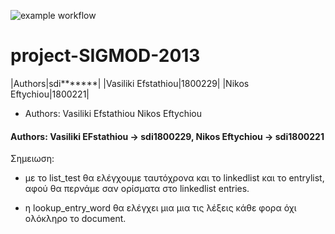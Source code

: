 ![example workflow](https://github.com/vasiliki2000/project-SIGMOD-2013/actions/workflows/c.yml/badge.svg)
# project-SIGMOD-2013

 |Authors|sdi*******|
 |Vasiliki Efstathiou|1800229|
 |Nikos Eftychiou|1800221|

 *  Authors: Vasiliki Efstathiou Nikos Eftychiou
 
 #### Authors: Vasiliki EFstathiou -> sdi1800229, Nikos Eftychiou -> sdi1800221

Σημειωση: 
- με το list_test θα ελέγχουμε ταυτόχρονα και το linkedlist και το entrylist, αφού θα περνάμε σαν ορίσματα στο linkedlist entries.

- η lookup_entry_word θα ελέγχει μια μια τις λέξεις κάθε φορα όχι ολόκληρο το document.
